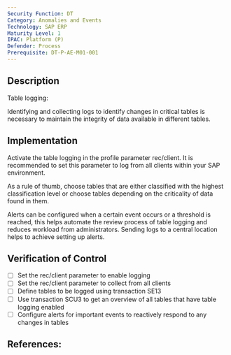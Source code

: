 ```yaml
---
Security Function: DT
Category: Anomalies and Events
Technology: SAP ERP
Maturity Level: 1
IPAC: Platform (P)
Defender: Process
Prerequisite: DT-P-AE-M01-001
---
```


## Description

Table logging:

Identifying and collecting logs to identify changes in critical tables is necessary to maintain the integrity of data available in different tables.


## Implementation

Activate the table logging in the profile parameter rec/client. It is recommended to set this parameter to log from all clients within your SAP environment.

As a rule of thumb, choose tables that are either classified with the highest classification level or choose tables depending on the criticality of data found in them.

Alerts can be configured when a certain event occurs or a threshold is reached, this helps automate the review process of table logging and reduces workload from administrators. Sending logs to a central location helps to achieve setting up alerts.

## Verification of Control

- [ ] Set the rec/client parameter to enable logging
- [ ] Set the rec/client parameter to collect from all clients
- [ ] Define tables to be logged using transaction SE13
- [ ] Use transaction SCU3 to get an overview of all tables that have table logging enabled
- [ ] Configure alerts for important events to reactively respond to any changes in tables

## References:
